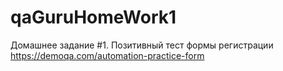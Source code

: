 # qaGuruHomeWork1
Домашнее задание #1.
Позитивный тест формы регистрации https://demoqa.com/automation-practice-form